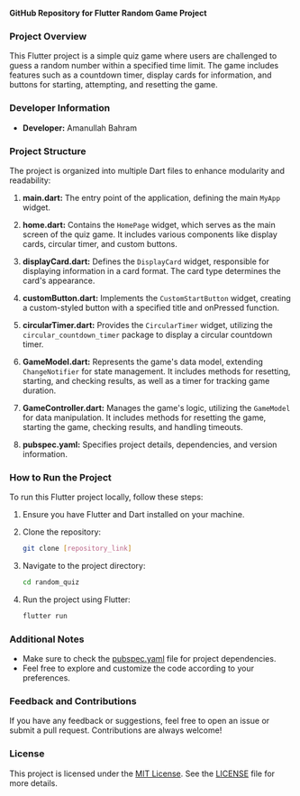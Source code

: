 **GitHub Repository for Flutter Random Game Project**

### Project Overview
This Flutter project is a simple quiz game where users are challenged to guess a random number within a specified time limit. The game includes features such as a countdown timer, display cards for information, and buttons for starting, attempting, and resetting the game.

### Developer Information
- **Developer:** Amanullah Bahram

### Project Structure
The project is organized into multiple Dart files to enhance modularity and readability:

1. **main.dart:** The entry point of the application, defining the main `MyApp` widget.

2. **home.dart:** Contains the `HomePage` widget, which serves as the main screen of the quiz game. It includes various components like display cards, circular timer, and custom buttons.

3. **displayCard.dart:** Defines the `DisplayCard` widget, responsible for displaying information in a card format. The card type determines the card's appearance.

4. **customButton.dart:** Implements the `CustomStartButton` widget, creating a custom-styled button with a specified title and onPressed function.

5. **circularTimer.dart:** Provides the `CircularTimer` widget, utilizing the `circular_countdown_timer` package to display a circular countdown timer.

6. **GameModel.dart:** Represents the game's data model, extending `ChangeNotifier` for state management. It includes methods for resetting, starting, and checking results, as well as a timer for tracking game duration.

7. **GameController.dart:** Manages the game's logic, utilizing the `GameModel` for data manipulation. It includes methods for resetting the game, starting the game, checking results, and handling timeouts.

8. **pubspec.yaml:** Specifies project details, dependencies, and version information.

### How to Run the Project
To run this Flutter project locally, follow these steps:

1. Ensure you have Flutter and Dart installed on your machine.

2. Clone the repository:
   ```bash
   git clone [repository_link]
   ```

3. Navigate to the project directory:
   ```bash
   cd random_quiz
   ```

4. Run the project using Flutter:
   ```bash
   flutter run
   ```

### Additional Notes
- Make sure to check the [pubspec.yaml](pubspec.yaml) file for project dependencies.
- Feel free to explore and customize the code according to your preferences.

### Feedback and Contributions
If you have any feedback or suggestions, feel free to open an issue or submit a pull request. Contributions are always welcome!

### License
This project is licensed under the [MIT License](LICENSE). See the [LICENSE](LICENSE) file for more details.